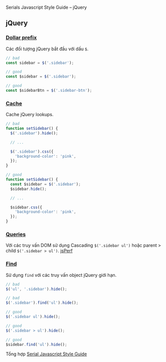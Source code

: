 Serials Javascript Style Guide – jQuery

## jQuery

<a name="jquery--dollar-prefix"></a><a name="25.1"></a>
### [Dollar prefix](#jquery--dollar-prefix) 
Các đối tượng jQuery bắt đầu với dấu `$`.

```javascript
// bad
const sidebar = $('.sidebar');

// good
const $sidebar = $('.sidebar');

// good
const $sidebarBtn = $('.sidebar-btn');
```

<a name="jquery--cache"></a><a name="25.2"></a>
### [Cache](#jquery--cache) 
Cache jQuery lookups.

```javascript
// bad
function setSidebar() {
  $('.sidebar').hide();

  // ...

  $('.sidebar').css({
    'background-color': 'pink',
  });
}

// good
function setSidebar() {
  const $sidebar = $('.sidebar');
  $sidebar.hide();

  // ...

  $sidebar.css({
    'background-color': 'pink',
  });
}
```

<a name="jquery--queries"></a><a name="25.3"></a>
### [Queries](#jquery--queries) 
Với các truy vấn DOM sử dụng Cascading `$('.sidebar ul')` hoặc parent > child `$('.sidebar > ul')`. [jsPerf](http://jsperf.com/jquery-find-vs-context-sel/16)

<a name="jquery--find"></a><a name="25.4"></a>
### [Find](#jquery--find) 
Sử dụng `find` với các truy vấn object jQuery giới hạn.

```javascript
// bad
$('ul', '.sidebar').hide();

// bad
$('.sidebar').find('ul').hide();

// good
$('.sidebar ul').hide();

// good
$('.sidebar > ul').hide();

// good
$sidebar.find('ul').hide();
```

Tổng hợp [Serial Javascript Style Guide](/2019/05/17/serials-javascript-style-guide/)